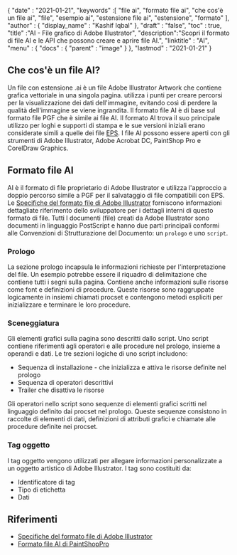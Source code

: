 {
  "date" : "2021-01-21",
  "keywords" :[ "file ai", "formato file ai", "che cos'è un file ai", "file", "esempio ai", "estensione file ai", "estensione", "formato" ],
  "author" : {
    "display_name" : "Kashif Iqbal"
},
  "draft" : "false",
  "toc" : true,
  "title" :"AI - File grafico di Adobe Illustrator",
  "description":"Scopri il formato di file AI e le API che possono creare e aprire file AI.",
  "linktitle" : "AI",
  "menu" : {
    "docs" : {
      "parent" : "image"
}
},
  "lastmod" : "2021-01-21"
}

## Che cos'è un file AI?

Un file con estensione .ai è un file Adobe Illustrator Artwork che contiene grafica vettoriale in una singola pagina. utilizza i punti per creare percorsi per la visualizzazione dei dati dell'immagine, evitando così di perdere la qualità dell'immagine se viene ingrandita. Il formato file AI è di base sul formato file PGF che è simile ai file AI. Il formato AI trova il suo principale utilizzo per loghi e supporti di stampa e le sue versioni iniziali erano considerate simili a quelle dei file [EPS](/it/page-description-language/eps/). I file AI possono essere aperti con gli strumenti di Adobe Illustrator, Adobe Acrobat DC, PaintShop Pro e CorelDraw Graphics.

## Formato file AI

AI è il formato di file proprietario di Adobe Illustrator e utilizza l'approccio a doppio percorso simile a PGF per il salvataggio di file compatibili con EPS. Le [Specifiche del formato file di Adobe Illustrator](https://web.archive.org/web/20150906044646/http://partners.adobe.com/public/developer/en/illustrator/sdk/AI7FileFormat.pdf) forniscono informazioni dettagliate riferimento dello sviluppatore per i dettagli interni di questo formato di file. Tutti I documenti (file) creati da Adobe Illustrator sono documenti in linguaggio PostScript e hanno due parti principali conformi alle Convenzioni di Strutturazione del Documento: un `prologo` e uno `script`.

### Prologo

La sezione prologo incapsula le informazioni richieste per l'interpretazione del file. Un esempio potrebbe essere il riquadro di delimitazione che contiene tutti i segni sulla pagina. Contiene anche informazioni sulle risorse come font e definizioni di procedure. Queste risorse sono raggruppate logicamente in insiemi chiamati procset e contengono metodi espliciti per inizializzare e terminare le loro procedure.

### Sceneggiatura

Gli elementi grafici sulla pagina sono descritti dallo script. Uno script contiene riferimenti agli operatori e alle procedure nel prologo, insieme a operandi e dati. Le tre sezioni logiche di uno script includono:

* Sequenza di installazione - che inizializza e attiva le risorse definite nel prologo
* Sequenza di operatori descrittivi
* Trailer che disattiva le risorse

Gli operatori nello script sono sequenze di elementi grafici scritti nel linguaggio definito dai procset nel prologo. Queste sequenze consistono in raccolte di elementi di dati, definizioni di attributi grafici e chiamate alle procedure definite nei procset.

### Tag oggetto

I tag oggetto vengono utilizzati per allegare informazioni personalizzate a un oggetto artistico di Adobe Illustrator. I tag sono costituiti da:

* Identificatore di tag
* Tipo di etichetta
* Dati

## Riferimenti
* [Specifiche del formato file di Adobe Illustrator](https://web.archive.org/web/20150906044646/http://partners.adobe.com/public/developer/en/illustrator/sdk/AI7FileFormat.pdf)
* [Formato file AI di PaintShopPro](https://www.paintshoppro.com/en/pages/ai-file/)

